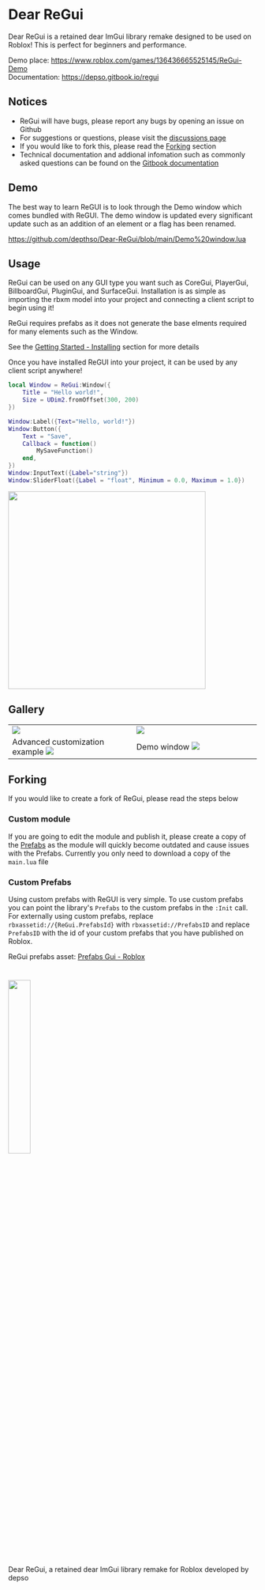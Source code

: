 # Dear ReGui
Dear ReGui is a retained dear ImGui library remake designed to be used on Roblox!
This is perfect for beginners and performance.

Demo place: https://www.roblox.com/games/136436665525145/ReGui-Demo \
Documentation: https://depso.gitbook.io/regui

## Notices
- ReGui will have bugs, please report any bugs by opening an issue on Github
- For suggestions or questions, please visit the [discussions page](https://github.com/depthso/Dear-ReGui/discussions)
- If you would like to fork this, please read the [Forking](#forking) section
- Technical documentation and addional infomation such as commonly asked questions can be found on the [Gitbook documentation](https://depso.gitbook.io/regui)

## Demo
The best way to learn ReGUI is to look through the Demo window which comes bundled with ReGUI.
The demo window is updated every significant update such as an addition of an element or a flag has been renamed.

https://github.com/depthso/Dear-ReGui/blob/main/Demo%20window.lua

## Usage
ReGui can be used on any GUI type you want such as CoreGui, PlayerGui, BillboardGui, PluginGui, and SurfaceGui.
Installation is as simple as importing the rbxm model into your project and connecting a client script to begin using it!

ReGui requires prefabs as it does not generate the base elments required for many elements such as the Window.

See the [Getting Started - Installing](https://depso.gitbook.io/regui/getting-started/installing) section for more details

Once you have installed ReGUI into your project, it can be used by any client script anywhere!
```lua
local Window = ReGui:Window({
	Title = "Hello world!",
	Size = UDim2.fromOffset(300, 200)
})

Window:Label({Text="Hello, world!"})
Window:Button({
	Text = "Save",
	Callback = function()
		MySaveFunction()
	end,
})
Window:InputText({Label="string"})
Window:SliderFloat({Label = "float", Minimum = 0.0, Maximum = 1.0})
```

<img src="https://github.com/user-attachments/assets/9181571f-39c3-42bc-8677-3a433c92e6e3" width="400px">

## Gallery
<table>
	<tr>
		<td width="50%">
			<img src="https://github.com/user-attachments/assets/a2f7c6bd-17fa-460a-b6d4-c033720cce3a">
		</td>
  		<td width="50%">
			<img src="https://github.com/user-attachments/assets/08cff202-d6b9-4b26-b54d-454a93566202">
		</td>
	</tr>
	<tr>
		<td>
			Advanced customization example
			<img src="https://github.com/user-attachments/assets/c2e9be5d-819b-4620-9a0f-b99f42e21886">
		</td>
		<td>
			Demo window  
			<img src="https://github.com/user-attachments/assets/f1324da5-81c2-41f1-bc51-73b381592c97">
		</td>
	</tr>
</table>

## Forking
If you would like to create a fork of ReGui, please read the steps below

### Custom module
If you are going to edit the module and publish it, please create a copy of the [Prefabs](https://create.roblox.com/store/asset/71968920594655) 
as the module will quickly become outdated and cause issues with the Prefabs. Currently you only need to download a copy of the `main.lua` file

### Custom Prefabs
Using custom prefabs with ReGUI is very simple. 
To use custom prefabs you can point the library's `Prefabs` to the custom prefabs in the `:Init` call. For externally using custom prefabs, replace `rbxassetid://{ReGui.PrefabsId}` with `rbxassetid://PrefabsID` and replace `PrefabsID` with the id of your custom prefabs that you have published on Roblox.

ReGui prefabs asset: [Prefabs Gui - Roblox](https://create.roblox.com/store/asset/71968920594655)

#

<table>
	<tr>
		<img src="/docs/images/Dear ReGui.png" width="30%">
	</tr>
	<tr>
		<p>Dear ReGui, a retained dear ImGui library remake for Roblox developed by depso</p>
	</tr>
</table>
